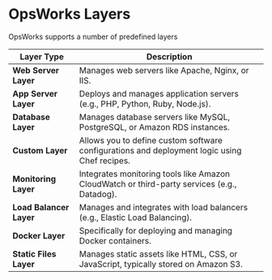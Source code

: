 # OpsWorks Layers

OpsWorks supports a number of predefined layers

| **Layer Type**          | **Description**                                                                              |
|-------------------------|----------------------------------------------------------------------------------------------|
| **Web Server Layer**    | Manages web servers like Apache, Nginx, or IIS.                                              |
| **App Server Layer**    | Deploys and manages application servers (e.g., PHP, Python, Ruby, Node.js).                  |
| **Database Layer**      | Manages database servers like MySQL, PostgreSQL, or Amazon RDS instances.                    |
| **Custom Layer**        | Allows you to define custom software configurations and deployment logic using Chef recipes. |
| **Monitoring Layer**    | Integrates monitoring tools like Amazon CloudWatch or third-party services (e.g., Datadog).  |
| **Load Balancer Layer** | Manages and integrates with load balancers (e.g., Elastic Load Balancing).                   |
| **Docker Layer**        | Specifically for deploying and managing Docker containers.                                   |
| **Static Files Layer**  | Manages static assets like HTML, CSS, or JavaScript, typically stored on Amazon S3.          |

